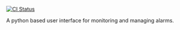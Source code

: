 [![CI Status](https://github.com/slaclab/slac-alarm-manager/actions/workflows/build-and-test.yml/badge.svg?branch=main)](https://github.com/slaclab/slac-alarm-manager/actions/workflows/build-and-test.yml)

A python based user interface for monitoring and managing alarms.

